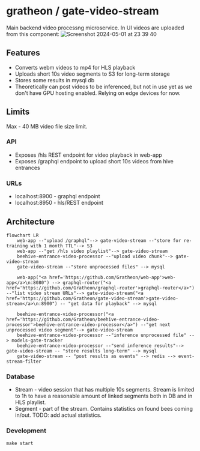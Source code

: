 # gratheon / gate-video-stream
Main backend video processng microservice.
In UI videos are uploaded from this component:
![Screenshot 2024-05-01 at 23 39 40](https://github.com/Gratheon/gate-video-stream/assets/445122/c1d211e7-d686-4930-8957-0133f612bb57)

## Features
- Converts webm videos to mp4 for HLS playback
- Uploads short 10s video segments to S3 for long-term storage
- Stores some results in mysql db
- Theoretically can post videos to be inferenced, but not in use yet as we don't have GPU hosting enabled. Relying on edge devices for now.

## Limits
Max - 40 MB video file size limit.

### API
- Exposes /hls REST endpoint for video playback in web-app
- Exposes /graphql endpoint to upload short 10s videos from hive entrances

### URLs
- localhost:8900 - graphql endpoint
- localhost:8950 - hls/REST endpoint

## Architecture

```mermaid
flowchart LR
	web-app --"upload /graphql"--> gate-video-stream --"store for re-training with 1 month TTL"--> S3
	web-app --"get /hls video playlist"--> gate-video-stream
	beehive-entrance-video-processor --"upload video chunk"--> gate-video-stream
	gate-video-stream --"store unprocessed files" --> mysql

    web-app("<a href='https://github.com/Gratheon/web-app'>web-app</a>\n:8080") --> graphql-router("<a href='https://github.com/Gratheon/graphql-router'>graphql-router</a>") --"list video stream URLs"--> gate-video-stream("<a href='https://github.com/Gratheon/gate-video-stream'>gate-video-stream</a>\n:8900") -- "get data for playback" --> mysql

	beehive-entrance-video-processor("<a href='https://github.com/Gratheon/beehive-entrance-video-processor'>beehive-entrance-video-processor</a>") --"get next unprocessed video segment"--> gate-video-stream
	beehive-entrance-video-processor --"inference unprocessed file" --> models-gate-tracker
	beehive-entrance-video-processor --"send inference results"--> gate-video-stream -- "store results long-term" --> mysql
	gate-video-stream -- "post results as events" --> redis --> event-stream-filter

```

### Database
- Stream - video session that has multiple 10s segments. Stream is limited to 1h to have a reasonable amount of linked segments both in DB and in HLS playlist.
- Segment - part of the stream. Contains statistics on found bees coming in/out. TODO: add actual statistics.

### Development
```
make start
```
